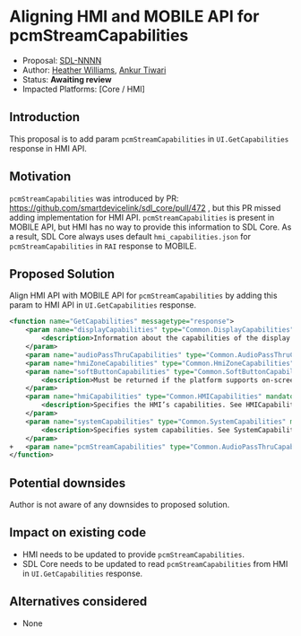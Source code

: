 # Aligning HMI and MOBILE API for pcmStreamCapabilities

* Proposal: [SDL-NNNN](NNNN-Aligning-HMI-and-MOBILE-API-for-pcmStreamCapabilities.md)
* Author: [Heather Williams](https://github.com/hwilli88/), [Ankur Tiwari](https://github.com/atiwari9/)
* Status: **Awaiting review**
* Impacted Platforms: [Core / HMI]

## Introduction

This proposal is to add param `pcmStreamCapabilities` in `UI.GetCapabilities` response in HMI API.

## Motivation

`pcmStreamCapabilities` was introduced by PR: https://github.com/smartdevicelink/sdl_core/pull/472 , but this PR missed adding implementation for HMI API. `pcmStreamCapabilities` is present in MOBILE API, but HMI has no way to provide this information to SDL Core. As a result, SDL Core always uses default `hmi_capabilities.json` for `pcmStreamCapabilities` in `RAI` response to MOBILE.

## Proposed Solution 

Align HMI API with MOBILE API for `pcmStreamCapabilities` by adding this param to HMI API in `UI.GetCapabilities` response.

```xml
<function name="GetCapabilities" messagetype="response">
	<param name="displayCapabilities" type="Common.DisplayCapabilities" mandatory="true">
		<description>Information about the capabilities of the display: its type, text field supported, etc. See DisplayCapabilities. </description>
	</param>
	<param name="audioPassThruCapabilities" type="Common.AudioPassThruCapabilities" mandatory="true"/>
	<param name="hmiZoneCapabilities" type="Common.HmiZoneCapabilities" mandatory="true"/>
	<param name="softButtonCapabilities" type="Common.SoftButtonCapabilities" minsize="1" maxsize="100" array="true" mandatory="false">
		<description>Must be returned if the platform supports on-screen SoftButtons.</description>
	</param>
	<param name="hmiCapabilities" type="Common.HMICapabilities" mandatory="false">
		<description>Specifies the HMI’s capabilities. See HMICapabilities.</description>
	</param>
	<param name="systemCapabilities" type="Common.SystemCapabilities" mandatory="false">
		<description>Specifies system capabilities. See SystemCapabilities</description>
	</param>
+	<param name="pcmStreamCapabilities" type="Common.AudioPassThruCapabilities" mandatory="true"/>
</function>
```

## Potential downsides

Author is not aware of any downsides to proposed solution.

## Impact on existing code

* HMI needs to be updated to provide `pcmStreamCapabilities`.
* SDL Core needs to be updated to read `pcmStreamCapabilities` from HMI in `UI.GetCapabilities` response.

## Alternatives considered

* None
